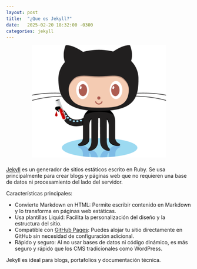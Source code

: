 ```yaml
---
layout: post
title:  "¿Que es Jekyll?"
date:   2025-02-20 18:32:00 -0300
categories: jekyll
---
```

<div>
  <img src="/assets/images/octojekyll.png" alt="octojekyll" style="display: block;margin-left: auto;margin-right: auto;padding-bottom:10px"> 
</div>

[Jekyll](https://jekyllrb.com/) es un generador de sitios estáticos escrito en Ruby. Se usa principalmente para crear blogs y páginas web que no requieren una base de datos ni procesamiento del lado del servidor.

Características principales:
- Convierte Markdown en HTML: Permite escribir contenido en Markdown y lo transforma en páginas web estáticas.
- Usa plantillas Liquid: Facilita la personalización del diseño y la estructura del sitio.
- Compatible con [GitHub Pages](https://pages.github.com/): Puedes alojar tu sitio directamente en GitHub sin necesidad de configuración adicional.
- Rápido y seguro: Al no usar bases de datos ni código dinámico, es más seguro y rápido que los CMS tradicionales como WordPress.

Jekyll es ideal para blogs, portafolios y documentación técnica.
